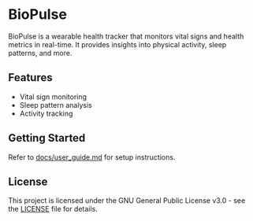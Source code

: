 # BioPulse

BioPulse is a wearable health tracker that monitors vital signs and health metrics in real-time. It provides insights into physical activity, sleep patterns, and more.

## Features
- Vital sign monitoring
- Sleep pattern analysis
- Activity tracking

## Getting Started
Refer to [docs/user_guide.md](docs/user_guide.md) for setup instructions.

## License
This project is licensed under the GNU General Public License v3.0 - see the [LICENSE](LICENSE) file for details.

